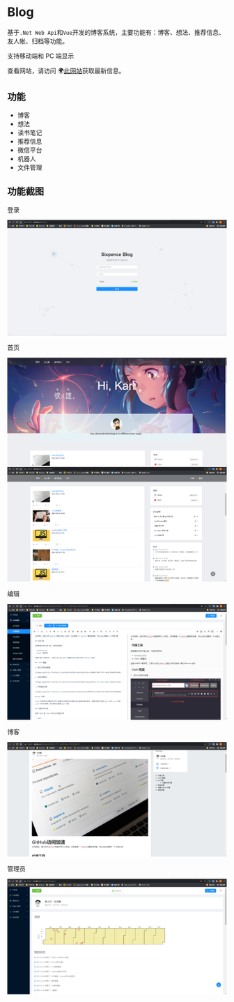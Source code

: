 # Blog

基于`.Net Web Api`和`Vue`开发的博客系统，主要功能有：博客、想法、推荐信息、友人帐、归档等功能。

支持移动端和 PC 端显示

查看网站，请访问 🌍[此网站](http://www.karldu.cn/)获取最新信息。

## 功能

+ 博客
+ 想法
+ 读书笔记
+ 推荐信息
+ 微信平台
+ 机器人
+ 文件管理

## 功能截图

登录

![Image](https://raw.githubusercontent.com/CarlDuFromChina/library/main/blog/blog_login.png)

首页

![Image](https://raw.githubusercontent.com/CarlDuFromChina/library/main/blog/blog_index.png)
![Image](https://raw.githubusercontent.com/CarlDuFromChina/library/main/blog/blog_index2.pgn.png)

编辑

![Image](https://raw.githubusercontent.com/CarlDuFromChina/library/main/blog/blog_edit.png)

博客

![Image](https://raw.githubusercontent.com/CarlDuFromChina/library/main/blog/blog_read.png)

管理员

![Image](https://raw.githubusercontent.com/CarlDuFromChina/library/main/blog/blog_admin.png)

